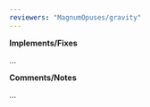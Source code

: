 ```yaml
---
reviewers: "MagnumOpuses/gravity"
---
```


**Implements/Fixes**

...

**Comments/Notes**

...
